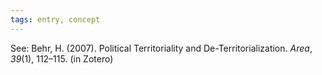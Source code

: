 ```yaml
---
tags: entry, concept
---
```

See: Behr, H. (2007). Political Territoriality and De-Territorialization. _Area_, _39_(1), 112–115. (in Zotero)